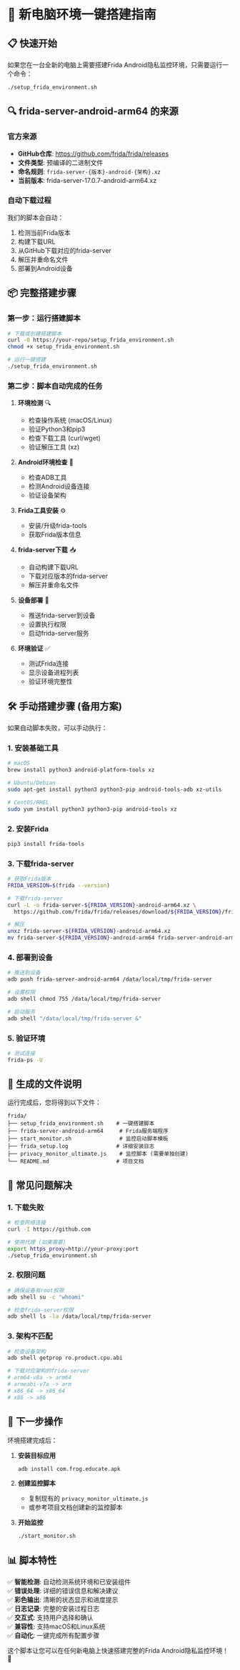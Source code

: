 # 🚀 新电脑环境一键搭建指南

## 📋 快速开始

如果您在一台全新的电脑上需要搭建Frida Android隐私监控环境，只需要运行一个命令：

```bash
./setup_frida_environment.sh
```

## 🔍 frida-server-android-arm64 的来源

### 官方来源
- **GitHub仓库**: https://github.com/frida/frida/releases
- **文件类型**: 预编译的二进制文件
- **命名规则**: `frida-server-{版本}-android-{架构}.xz`
- **当前版本**: frida-server-17.0.7-android-arm64.xz

### 自动下载过程
我们的脚本会自动：
1. 检测当前Frida版本
2. 构建下载URL
3. 从GitHub下载对应的frida-server
4. 解压并重命名文件
5. 部署到Android设备

## 📦 完整搭建步骤

### 第一步：运行搭建脚本
```bash
# 下载或创建搭建脚本
curl -O https://your-repo/setup_frida_environment.sh
chmod +x setup_frida_environment.sh

# 运行一键搭建
./setup_frida_environment.sh
```

### 第二步：脚本自动完成的任务

1. **环境检测** 🔍
   - 检查操作系统 (macOS/Linux)
   - 验证Python3和pip3
   - 检查下载工具 (curl/wget)
   - 验证解压工具 (xz)

2. **Android环境检查** 📱
   - 检查ADB工具
   - 检测Android设备连接
   - 验证设备架构

3. **Frida工具安装** ⚙️
   - 安装/升级frida-tools
   - 获取Frida版本信息

4. **frida-server下载** 📥
   - 自动构建下载URL
   - 下载对应版本的frida-server
   - 解压并重命名文件

5. **设备部署** 🚀
   - 推送frida-server到设备
   - 设置执行权限
   - 启动frida-server服务

6. **环境验证** ✅
   - 测试Frida连接
   - 显示设备进程列表
   - 验证环境完整性

## 🛠️ 手动搭建步骤 (备用方案)

如果自动脚本失败，可以手动执行：

### 1. 安装基础工具
```bash
# macOS
brew install python3 android-platform-tools xz

# Ubuntu/Debian
sudo apt-get install python3 python3-pip android-tools-adb xz-utils

# CentOS/RHEL
sudo yum install python3 python3-pip android-tools xz
```

### 2. 安装Frida
```bash
pip3 install frida-tools
```

### 3. 下载frida-server
```bash
# 获取Frida版本
FRIDA_VERSION=$(frida --version)

# 下载frida-server
curl -L -o frida-server-${FRIDA_VERSION}-android-arm64.xz \
  https://github.com/frida/frida/releases/download/${FRIDA_VERSION}/frida-server-${FRIDA_VERSION}-android-arm64.xz

# 解压
unxz frida-server-${FRIDA_VERSION}-android-arm64.xz
mv frida-server-${FRIDA_VERSION}-android-arm64 frida-server-android-arm64
```

### 4. 部署到设备
```bash
# 推送到设备
adb push frida-server-android-arm64 /data/local/tmp/frida-server

# 设置权限
adb shell chmod 755 /data/local/tmp/frida-server

# 启动服务
adb shell "/data/local/tmp/frida-server &"
```

### 5. 验证环境
```bash
# 测试连接
frida-ps -U
```

## 📁 生成的文件说明

运行完成后，您将得到以下文件：

```
frida/
├── setup_frida_environment.sh    # 一键搭建脚本
├── frida-server-android-arm64     # Frida服务端程序
├── start_monitor.sh               # 监控启动脚本模板
├── frida_setup.log               # 详细安装日志
├── privacy_monitor_ultimate.js    # 监控脚本 (需要单独创建)
└── README.md                     # 项目文档
```

## 🔧 常见问题解决

### 1. 下载失败
```bash
# 检查网络连接
curl -I https://github.com

# 使用代理 (如果需要)
export https_proxy=http://your-proxy:port
./setup_frida_environment.sh
```

### 2. 权限问题
```bash
# 确保设备有root权限
adb shell su -c "whoami"

# 检查frida-server权限
adb shell ls -la /data/local/tmp/frida-server
```

### 3. 架构不匹配
```bash
# 检查设备架构
adb shell getprop ro.product.cpu.abi

# 下载对应架构的frida-server
# arm64-v8a -> arm64
# armeabi-v7a -> arm
# x86_64 -> x86_64
# x86 -> x86
```

## 🎯 下一步操作

环境搭建完成后：

1. **安装目标应用**
   ```bash
   adb install com.frog.educate.apk
   ```

2. **创建监控脚本**
   - 复制现有的 `privacy_monitor_ultimate.js`
   - 或参考项目文档创建新的监控脚本

3. **开始监控**
   ```bash
   ./start_monitor.sh
   ```

## 📊 脚本特性

✅ **智能检测**: 自动检测系统环境和已安装组件  
✅ **错误处理**: 详细的错误信息和解决建议  
✅ **彩色输出**: 清晰的状态显示和进度提示  
✅ **日志记录**: 完整的安装过程日志  
✅ **交互式**: 支持用户选择和确认  
✅ **兼容性**: 支持macOS和Linux系统  
✅ **自动化**: 一键完成所有配置步骤  

这个脚本让您可以在任何新电脑上快速搭建完整的Frida Android隐私监控环境！🎉 